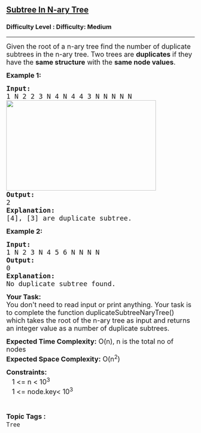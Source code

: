 <h2><a href="https://www.geeksforgeeks.org/problems/subtree-in-n-ary-tree--170647/1?page=1&category=Tree&difficulty=Medium&status=unsolved,attempted&sortBy=accuracy">Subtree In N-ary Tree</a></h2><h3>Difficulty Level : Difficulty: Medium</h3><hr><div class="problems_problem_content__Xm_eO"><p><span style="font-size: 18px;">Given the root of a&nbsp;n-ary tree find the number of duplicate subtrees in the&nbsp;n-ary tree. Two trees are&nbsp;<strong>duplicates</strong>&nbsp;if they have the&nbsp;<strong>same structure</strong>&nbsp;with the&nbsp;<strong>same node values</strong>.</span></p>
<p><strong><span style="font-size: 18px;">Example 1:</span></strong></p>
<pre><span style="font-size: 18px;"><strong>Input:</strong>
1 N 2 2 3 N 4 N 4 4 3 N N N N N
<img style="height: 241px; width: 400px;" src="https://media.geeksforgeeks.org/img-practice/n-ary-1-1668854978.PNG" alt="">
<strong>Output:</strong> 
2
<strong>Explanation:</strong> 
[4], [3] are duplicate subtree.</span>
</pre>
<p><strong><span style="font-size: 18px;">Example 2:</span></strong></p>
<pre><strong><span style="font-size: 18px;">Input:
</span></strong><span style="font-size: 18px;">1 N 2 3 N 4 5 6 N N N N
<img src="https://media.geeksforgeeks.org/img-practice/Duplicaten-arytree-1-1668674633.png" alt="">
<strong>Output:</strong> 
0
<strong>Explanation:</strong> 
No duplicate subtree found.</span>
</pre>
<p><span style="font-size: 18px;"><strong>Your Task:</strong><br>You don't need to read input or print anything. Your task is to complete the function duplicateSubtreeNaryTree</span><span style="font-size: 18px;">() which takes the root of the n-ary tree as input and returns an integer value as a number of duplicate subtrees.</span></p>
<p><span style="font-size: 18px;"><strong>Expected Time Complexity:</strong> O(n), n is the total no of nodes<br><strong>Expected Space Complexity:</strong> O(n<sup>2</sup>)</span></p>
<p><span style="font-size: 18px;"><strong>Constraints:</strong><br>&nbsp;&nbsp;&nbsp;1 &lt;= n &lt;&nbsp;10<sup>3</sup><br>&nbsp;&nbsp;&nbsp;1 &lt;= node.key&lt;&nbsp;10<sup>3</sup></span></p></div><br><p><span style=font-size:18px><strong>Topic Tags : </strong><br><code>Tree</code>&nbsp;